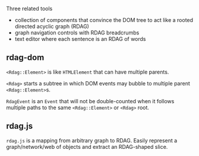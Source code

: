 Three related tools

- collection of components that convince the DOM tree to act like a rooted
  directed acyclic graph (RDAG)
- graph navigation controls with RDAG breadcrumbs
- text editor where each sentence is an RDAG of words

## rdag-dom

`<Rdag::Element>` is like `HTMLElement` that can have multiple parents.

`<Rdag>` starts a subtree in which DOM events may bubble to multiple
parent `<Rdag::Element>`s.

`RdagEvent` is an `Event` that will not be double-counted when it follows
multiple paths to the same `<Rdag::Element>` or `<Rdag>` root.


## rdag.js

`rdag.js` is a mapping from arbitrary graph to RDAG. Easily represent a
graph/network/web of objects and extract an RDAG-shaped slice.
